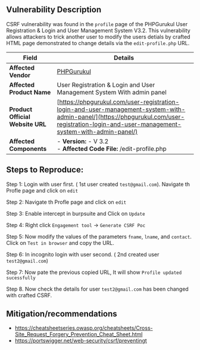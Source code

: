 ## Vulnerability Description

CSRF vulnerability was found in the `profile` page of the PHPGurukul User Registration & Login and User Management System V3.2. This vulnerability allows attackers to trick another user to modify the users detials by crafted HTML page demonstrated to change details via the `edit-profile.php` URL.


| **Field**                        | **Details**                                                                                                                                                                                |
|----------------------------------|--------------------------------------------------------------------------------------------------------------------------------------------------------------------------------------------|
| **Affected Vendor**              | [PHPGurukul](https://phpgurukul.com/)                                                                                                                                                      |
| **Affected Product Name**        | User Registration & Login and User Management System With admin panel                                                                                                                      |
| **Product Official Website URL** | [https://phpgurukul.com/user-registration-login-and-user-management-system-with-admin-panel/](https://phpgurukul.com/user-registration-login-and-user-management-system-with-admin-panel/) |
| **Affected Components**          | - **Version:** -  V 3.2 <br>- **Affected Code File:** /edit-profile.php                                                                        |


## Steps to Reproduce:


Step 1: Login with user first. ( 1st user created `test@gmail.com`). Navigate th Profle page and click on `edit`

Step 2: Navigate th Profle page and click on `edit`

Step 3: Enable intercept in burpsuite and Click on `Update`

Step 4: Right click `Engagement tool` -> `Generate CSRF Poc`

Step 5: Now modify the values of the parameters `fname`, `lname`, and `contact`. Click on `Test in browser` and copy the URL.

Step 6: In incognito login with user second. ( 2nd created user `test2@gmail.com`)

Step 7: Now pate the previous copied URL, It will show `Profile updated sucessfully`

Step 8. Now check the details for user  `test2@gmail.com` has been changed with crafted CSRF.



## Mitigation/recommendations

- https://cheatsheetseries.owasp.org/cheatsheets/Cross-Site_Request_Forgery_Prevention_Cheat_Sheet.html
- https://portswigger.net/web-security/csrf/preventingt


